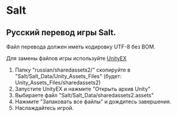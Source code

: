 # Salt
## Русский перевод игры Salt.

Файл перевода должен иметь кодировку UTF-8 без BOM.

Для замены файлов игры используйте [UnityEX](http://www.zoneofgames.ru/forum/index.php?showtopic=36240)

1. Папку "russian/sharedassets2/" скопируйте в "Salt/Salt_Data/Unity_Assets_Files" (будет: Unity_Assets_Files/sharedassets2)
2. Запустите UnityEX и нажмите "Открыть архив Unity"
3. Выбираете файл "Salt/Salt_Data/sharedassets2.assets"
4. Нажмите "Запаковать все файлы" и дождитесь завершения.
5. Наслаждайтесь игрой.

